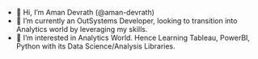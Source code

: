 - 👋 Hi, I’m Aman Devrath (@aman-devrath)
- 🌱 I’m currently an OutSystems Developer, looking to transition into Analytics world by leveraging my skills.
- 👀 I’m interested in Analytics World. Hence Learning Tableau, PowerBI, Python with its Data Science/Analysis Libraries.



<!---
aman-devrath/aman-devrath is a ✨ special ✨ repository because its `README.md` (this file) appears on your GitHub profile.
You can click the Preview link to take a look at your changes.
--->
